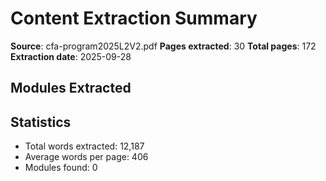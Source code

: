 # Content Extraction Summary

**Source**: cfa-program2025L2V2.pdf
**Pages extracted**: 30
**Total pages**: 172
**Extraction date**: 2025-09-28

## Modules Extracted

## Statistics

- Total words extracted: 12,187
- Average words per page: 406
- Modules found: 0
